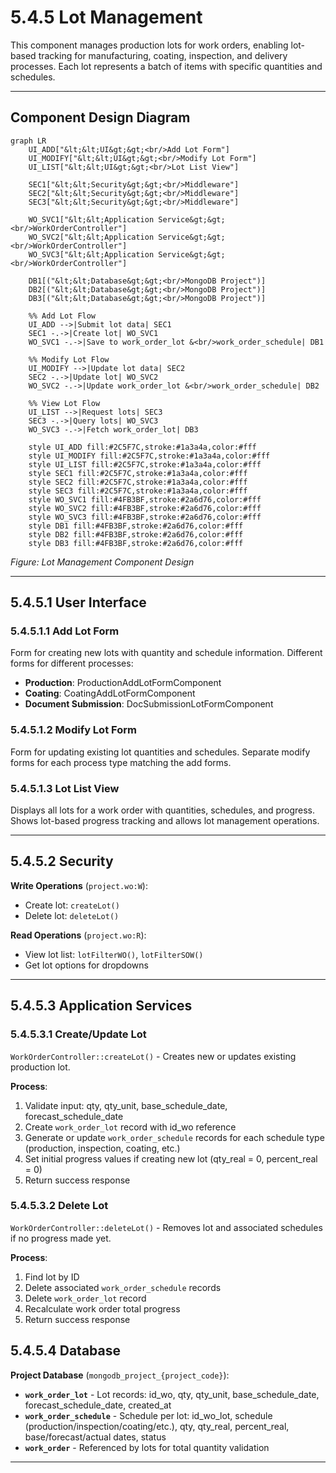 # 5.4.5 Lot Management

This component manages production lots for work orders, enabling lot-based tracking for manufacturing, coating, inspection, and delivery processes. Each lot represents a batch of items with specific quantities and schedules.

---

## Component Design Diagram

```mermaid
graph LR
    UI_ADD["&lt;&lt;UI&gt;&gt;<br/>Add Lot Form"]
    UI_MODIFY["&lt;&lt;UI&gt;&gt;<br/>Modify Lot Form"]
    UI_LIST["&lt;&lt;UI&gt;&gt;<br/>Lot List View"]

    SEC1["&lt;&lt;Security&gt;&gt;<br/>Middleware"]
    SEC2["&lt;&lt;Security&gt;&gt;<br/>Middleware"]
    SEC3["&lt;&lt;Security&gt;&gt;<br/>Middleware"]

    WO_SVC1["&lt;&lt;Application Service&gt;&gt;<br/>WorkOrderController"]
    WO_SVC2["&lt;&lt;Application Service&gt;&gt;<br/>WorkOrderController"]
    WO_SVC3["&lt;&lt;Application Service&gt;&gt;<br/>WorkOrderController"]

    DB1[("&lt;&lt;Database&gt;&gt;<br/>MongoDB Project")]
    DB2[("&lt;&lt;Database&gt;&gt;<br/>MongoDB Project")]
    DB3[("&lt;&lt;Database&gt;&gt;<br/>MongoDB Project")]

    %% Add Lot Flow
    UI_ADD -->|Submit lot data| SEC1
    SEC1 -.->|Create lot| WO_SVC1
    WO_SVC1 -.->|Save to work_order_lot &<br/>work_order_schedule| DB1

    %% Modify Lot Flow
    UI_MODIFY -->|Update lot data| SEC2
    SEC2 -.->|Update lot| WO_SVC2
    WO_SVC2 -.->|Update work_order_lot &<br/>work_order_schedule| DB2

    %% View Lot Flow
    UI_LIST -->|Request lots| SEC3
    SEC3 -.->|Query lots| WO_SVC3
    WO_SVC3 -.->|Fetch work_order_lot| DB3

    style UI_ADD fill:#2C5F7C,stroke:#1a3a4a,color:#fff
    style UI_MODIFY fill:#2C5F7C,stroke:#1a3a4a,color:#fff
    style UI_LIST fill:#2C5F7C,stroke:#1a3a4a,color:#fff
    style SEC1 fill:#2C5F7C,stroke:#1a3a4a,color:#fff
    style SEC2 fill:#2C5F7C,stroke:#1a3a4a,color:#fff
    style SEC3 fill:#2C5F7C,stroke:#1a3a4a,color:#fff
    style WO_SVC1 fill:#4FB3BF,stroke:#2a6d76,color:#fff
    style WO_SVC2 fill:#4FB3BF,stroke:#2a6d76,color:#fff
    style WO_SVC3 fill:#4FB3BF,stroke:#2a6d76,color:#fff
    style DB1 fill:#4FB3BF,stroke:#2a6d76,color:#fff
    style DB2 fill:#4FB3BF,stroke:#2a6d76,color:#fff
    style DB3 fill:#4FB3BF,stroke:#2a6d76,color:#fff
```

*Figure: Lot Management Component Design*

---

## 5.4.5.1 User Interface

### 5.4.5.1.1 Add Lot Form

Form for creating new lots with quantity and schedule information. Different forms for different processes:
- **Production**: ProductionAddLotFormComponent
- **Coating**: CoatingAddLotFormComponent
- **Document Submission**: DocSubmissionLotFormComponent

### 5.4.5.1.2 Modify Lot Form

Form for updating existing lot quantities and schedules. Separate modify forms for each process type matching the add forms.

### 5.4.5.1.3 Lot List View

Displays all lots for a work order with quantities, schedules, and progress. Shows lot-based progress tracking and allows lot management operations.

---

## 5.4.5.2 Security

**Write Operations** (`project.wo:W`):
- Create lot: `createLot()`
- Delete lot: `deleteLot()`

**Read Operations** (`project.wo:R`):
- View lot list: `lotFilterWO()`, `lotFilterSOW()`
- Get lot options for dropdowns

---

## 5.4.5.3 Application Services

### 5.4.5.3.1 Create/Update Lot

`WorkOrderController::createLot()` - Creates new or updates existing production lot.

**Process**:
1. Validate input: qty, qty_unit, base_schedule_date, forecast_schedule_date
2. Create `work_order_lot` record with id_wo reference
3. Generate or update `work_order_schedule` records for each schedule type (production, inspection, coating, etc.)
4. Set initial progress values if creating new lot (qty_real = 0, percent_real = 0)
5. Return success response

### 5.4.5.3.2 Delete Lot

`WorkOrderController::deleteLot()` - Removes lot and associated schedules if no progress made yet.

**Process**:
1. Find lot by ID
2. Delete associated `work_order_schedule` records
3. Delete `work_order_lot` record
4. Recalculate work order total progress
5. Return success response

## 5.4.5.4 Database

**Project Database** (`mongodb_project_{project_code}`):

- **`work_order_lot`** - Lot records: id_wo, qty, qty_unit, base_schedule_date, forecast_schedule_date, created_at
- **`work_order_schedule`** - Schedule per lot: id_wo_lot, schedule (production/inspection/coating/etc.), qty, qty_real, percent_real, base/forecast/actual dates, status
- **`work_order`** - Referenced by lots for total quantity validation

---
